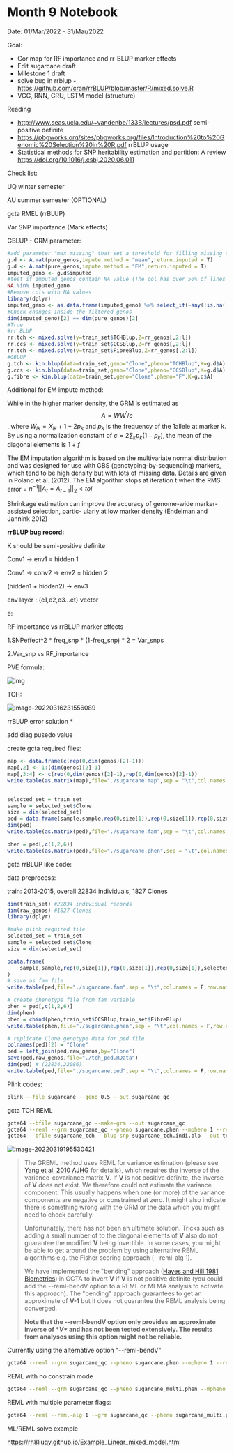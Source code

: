 Month 9 Notebook
====

Date: 01/Mar/2022 - 31/Mar/2022



Goal:

+ Cor map for RF importance and rr-BLUP marker effects
+ Edit sugarcane draft
+ Milestone 1 draft
+ solve bug in rrblup - https://github.com/cran/rrBLUP/blob/master/R/mixed.solve.R
+ VGG, RNN, GRU, LSTM model (structure)

Reading

+ http://www.seas.ucla.edu/~vandenbe/133B/lectures/psd.pdf semi-positive definite
+ https://pbgworks.org/sites/pbgworks.org/files/Introduction%20to%20Genomic%20Selection%20in%20R.pdf rrBLUP usage
+ Statistical methods for SNP heritability estimation and partition: A review https://doi.org/10.1016/j.csbj.2020.06.011

Check list:

UQ winter semester

AU summer semester (OPTIONAL)

gcta RMEL (rrBLUP)

Var SNP importance (Mark effects)





GBLUP - GRM parameter:

```R
#add parameter "max.missing" that set a threshold for filling missing data. While a SNP value is NA in over 50% Clones, this col will remain NA,and should be filtered.
g.d <- A.mat(pure_genos,impute.method = "mean",return.imputed = T)
g.d <- A.mat(pure_genos,impute.method = "EM",return.imputed = T)
imputed_geno <- g.d$imputed
#test if imputed genos contain NA value (The col has over 50% of lines with missed data)
NA %in% imputed_geno
#Remove cols with NA values
library(dplyr)
imputed_geno <- as.data.frame(imputed_geno) %>% select_if(~any(!is.na(.)))
#Check changes inside the filtered genos
dim(imputed_geno)[2] == dim(pure_genos)[2]
#True
#rr BLUP
rr.tch <- mixed.solve(y=train_set$TCHBlup,Z=rr_genos[,2:l])
rr.ccs <- mixed.solve(y=train_set$CCSBlup,Z=rr_genos[,2:l])
rr.tch <- mixed.solve(y=train_set$FibreBlup,Z=rr_genos[,2:l])
#GBLUP
g.tch <- kin.blup(data=train_set,geno="Clone",pheno="TCHBlup",K=g.d$A)
g.ccs <- kin.blup(data=train_set,geno="Clone",pheno="CCSBlup",K=g.d$A)
g.fibre <- kin.blup(data=train_set,geno="Clone",pheno="F",K=g.d$A)
```

Additional for EM impute method:

While in the higher marker density, the GRM is estimated as $$A=WW^{'}/c$$, where $W_{ik} = X_{ik} + 1 -2p_k$ and $p_k$ is the frequency of the 1allele at marker k. By using a normalization constant of $c=2\sum_kp_k(1-p_k)$, the mean of the diagonal elements is $1 + f$   

The EM imputation algorithm is based on the multivariate normal distribution and was designed for
use with GBS (genotyping-by-sequencing) markers, which tend to be high density but with lots of
missing data. Details are given in Poland et al. (2012). The EM algorithm stops at iteration t when
the RMS error = $n^{-1}||A_t = A_{t-1}||_2 < tol$ 

Shrinkage estimation can improve the accuracy of genome-wide marker-assisted selection, partic-
ularly at low marker density (Endelman and Jannink 2012)

**rrBLUP bug record:**

K should be semi-positive definite 





Conv1 -> env1 = hidden 1

Conv1 -> conv2 -> env2 = hidden 2

(hidden1 + hidden2) -> env3 



env layer : {e1,e2,e3...et} vector

e: 



RF importance vs rrBLUP marker effects

1.SNPeffect^2 * freq_snp * (1-freq_snp) * 2 = Var_snps

2.Var_snp vs RF_importance 

PVE formula:

![img](https://pic3.zhimg.com/80/v2-a35e65ce1941e3de36f7239edb5632fa_720w.jpg)

TCH:

![image-20220316231556089](C:\Users\pc\AppData\Roaming\Typora\typora-user-images\image-20220316231556089.png)

rrBLUP error solution * 

add diag pusedo value



create gcta required files:

```R
map <- data.frame(c(rep(0,dim(genos)[2]-1)))
map[,2] <- 1:(dim(genos)[2]-1)
map[,3:4] <- c(rep(0,dim(genos)[2]-1),rep(0,dim(genos)[2]-1))
write.table(as.matrix(map),file="./sugarcane.map",sep = "\t",col.names = F,row.names = F)


selected_set = train_set
sample = selected_set$Clone
size = dim(selected_set)
ped = data.frame(sample,sample,rep(0,size[1]),rep(0,size[1]),rep(0,size[1]),selected_set$TCHBlup)
dim(ped)
write.table(as.matrix(ped),file="./sugarcane.fam",sep = "\t",col.names = F,row.names = F)

phen = ped[,c(1,2,6)]
write.table(as.matrix(ped),file="./sugarcane.phen",sep = "\t",col.names = F,row.names = F)
```



gcta rrBLUP like code:

data preprocess:

train: 2013-2015, overall 22834 individuals, 1827 Clones

```R
dim(train_set) #22834 individual records
dim(raw_genos) #1827 Clones
library(dplyr)

#make plink required file
selected_set = train_set
sample = selected_set$Clone
size = dim(selected_set)

pdata.frame(
    sample,sample,rep(0,size[1]),rep(0,size[1]),rep(0,size[1]),selected_set$TCHBlup
)
# save as fam file 
write.table(ped,file="./sugarcane.fam",sep = "\t",col.names = F,row.names = F,quote = F)

# create phenotype file from fam variable
phen = ped[,c(1,2,6)]
dim(phen)
phen = cbind(phen,train_set$CCSBlup,train_set$FibreBlup)
write.table(phen,file="./sugarcane.phen",sep = "\t",col.names = F,row.names = F,quote = F)

# replicate Clone genotype data for ped file
colnames(ped)[2] = "Clone"
ped = left_join(ped,raw_genos,by="Clone")
save(ped,raw_genos,file="./tch_ped.RData")
dim(ped) # (22834,22086)
write.table(ped,file="./sugarcane.ped",sep = "\t",col.names = F,row.names = F,quote = F)

```

Plink codes:

```bash
plink --file sugarcane --geno 0.5 --out sugarcane_qc
```

gcta TCH REML

```bash
gcta64 --bfile sugarcane_qc --make-grm --out sugarcane_qc
gcta64 --reml --grm sugarcane_qc --pheno sugarcane.phen --mpheno 1 --reml-pred-rand --out sugarcane_tch
gcta64 --bfile sugarcane_tch --blup-snp sugarcane_tch.indi.blp --out test
```

![image-20220319195530421](C:\Users\pc\AppData\Roaming\Typora\typora-user-images\image-20220319195530421.png)

> The GREML method uses REML for variance estimation (please see [Yang et al. 2010 AJHG](http://www.cell.com/ajhg/abstract/S0002-9297(10)00598-7) for details), which requires the inverse of the variance-covariance matrix **V**. If **V** is not positive definite, the inverse of **V** does not exist. We therefore could not estimate the variance component. This usually happens when one (or more) of the variance components are negative or constrained at zero. It might also indicate there is something wrong with the GRM or the data which you might need to check carefully.
>
> Unfortunately, there has not been an ultimate solution. Tricks such as adding a small number of to the diagonal elements of **V** also do not guarantee the modified **V** being invertible. In some cases, you might be able to get around the problem by using alternative REML algorithms e.g. the Fisher scoring approach (--reml-alg 1).
>
> We have implemented the "bending" approach ([Hayes and Hill 1981 Biometrics](http://www.jstor.org/stable/2530561?seq=1#page_scan_tab_contents)) in GCTA to invert **V** if **V** is not positive definite (you could add the --reml-bendV option to a REML or MLMA analysis to activate this approach). The "bending" approach guarantees to get an approximate of **V-1** but it does not guarantee the REML analysis being converged.
>
> **Note that the --reml-bendV option only provides an approximate inverse of \**V\** and has not been tested extensively. The results from analyses using this option might not be reliable.**



Currently using the alternative option "--reml-bendV" 

```bash
gcta64 --reml --grm sugarcane_qc --pheno sugarcane.phen --mpheno 1 --reml-bendV --reml-pred-rand --out sugarcane_tch --thread-num 24
```
REML with no constrain mode

```bash
gcta64 --reml --grm sugarcane_qc --pheno sugarcane_multi.phen --mpheno 1 --reml-no-constrain --reml-pred-rand --out sugarcane_tch --thread-num 24
```

REML with multiple parameter flags:

```bash
gcta64 --reml --reml-alg 1 --grm sugarcane_qc --pheno sugarcane_multi.phen --mpheno 1 --reml-no-constrain --reml-est-fix --reml-no-lrt --reml-pred-rand --out sugarcane_tch --thread-num 18
```





ML/REML solve example

https://rh8liuqy.github.io/Example_Linear_mixed_model.html
